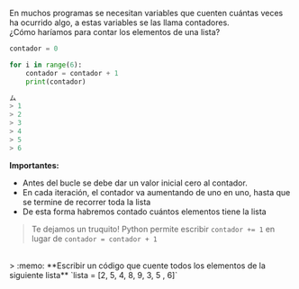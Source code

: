 En muchos programas se necesitan variables que cuenten cuántas veces ha ocurrido algo, a estas variables se las llama contadores.
<br>
¿Cómo haríamos para contar los elementos de una lista?

``` python
contador = 0

for i in range(6):
    contador = contador + 1
    print(contador)

ム
> 1
> 2
> 3
> 4
> 5
> 6
```

**Importantes:**

* Antes del bucle se debe dar un valor inicial cero al contador.
* En cada iteración, el contador va aumentando de uno en uno, hasta que se termine de recorrer toda la lista
* De esta forma habremos contado cuántos elementos tiene la lista



> Te dejamos un truquito!
Python permite escribir `contador += 1` en lugar de `contador = contador + 1` 

<br>
> :memo: **Escribir un código que cuente todos los elementos de la siguiente lista**
`lista = [2, 5, 4, 8, 9, 3, 5 , 6]`

